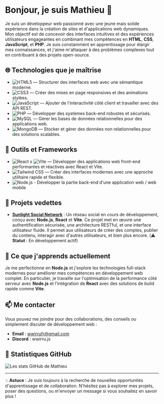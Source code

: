 # Bonjour, je suis Mathieu 👋

Je suis un développeur web passionné avec une jeune mais solide expérience dans la création de sites et d'applications web dynamiques. Mon objectif est de concevoir des interfaces intuitives et des expériences utilisateurs engageantes en combinant mes compétences en **HTML**, **CSS**, **JavaScript**, et **PHP**. Je suis constamment en apprentissage pour élargir mes connaissances, et j'aime m'attaquer à des problèmes complexes tout en contribuant à des projets open-source.

## 🌐 Technologies que je maîtrise
- ![HTML5](https://img.shields.io/badge/-HTML5-E34F26?logo=html5&logoColor=white) — Structurer des interfaces web avec une sémantique moderne.
- ![CSS3](https://img.shields.io/badge/-CSS3-1572B6?logo=css3&logoColor=white) — Créer des mises en page responsives et des animations stylées.
- ![JavaScript](https://img.shields.io/badge/-JavaScript-F7DF1E?logo=javascript&logoColor=white) — Ajouter de l'interactivité côté client et travailler avec des API REST.
- ![PHP](https://img.shields.io/badge/-PHP-777BB4?logo=php&logoColor=white) — Développer des systèmes back-end robustes et sécurisés.
- ![MySQL](https://img.shields.io/badge/-MySQL-4479A1?logo=mysql&logoColor=white) — Gérer les bases de données relationnelles pour des applications web.
- ![MongoDB](https://img.shields.io/badge/-MongoDB-47A248?logo=mongodb&logoColor=white) — Stocker et gérer des données non relationnelles pour des solutions scalables.

## 🔧 Outils et Frameworks
- ![React](https://img.shields.io/badge/-React-61DAFB?logo=react&logoColor=white) x ![Vite](https://img.shields.io/badge/-Vite-646CFF?logo=vite&logoColor=white) — Développer des applications web front-end performantes et réactives avec React et Vite.
- ![Tailwind CSS](https://img.shields.io/badge/-TailwindCSS-06B6D4?logo=tailwindcss&logoColor=white) — Créer des interfaces modernes avec une approche utilitaire rapide et flexible.
- ![Node.js](https://img.shields.io/badge/-Node-black?logo=nodedotjs&logoColor=green) - Développer la partie back-end d'une application web / web mobile

## 📂 Projets vedettes
- [**Sunlight Social Network**](https://github.com/WWiRRu/Sunlight-Social-Network) : Un réseau social en cours de développement, conçu avec **Node.js**, **React** et **Vite**. Ce projet met en œuvre une authentification sécurisée, une architecture RESTful, et une interface utilisateur fluide. Il permet aux utilisateurs de créer des comptes, publier du contenu, interagir avec d'autres utilisateurs, et bien plus encore. (⚠️ **Statut** : En développement actif)

## 🌱 Ce que j'apprends actuellement
Je me perfectionne en **Node.js** et j'explore les technologies full-stack modernes pour améliorer mes compétences en développement web complet. En particulier, je travaille sur l'optimisation de la performance côté serveur avec **Node.js** et l'intégration de **React** avec des solutions de build rapide comme **Vite**.

## 📫 Me contacter
Vous pouvez me joindre pour des collaborations, des conseils ou simplement discuter de développement web :
- **Email** : wwirrufr@gmail.com
- **Discord** : wwirru.js

## 🚀 Statistiques GitHub
![Les stats GitHub de Mathieu](https://github-readme-stats.vercel.app/api?username=WWiRRu&show_icons=true&theme=radical)

---

💡 **Astuce** : Je suis toujours à la recherche de nouvelles opportunités d'apprentissage et de collaboration. N'hésitez pas à explorer mes projets, poser des questions, ou m'envoyer un message si vous souhaitez en savoir plus !
